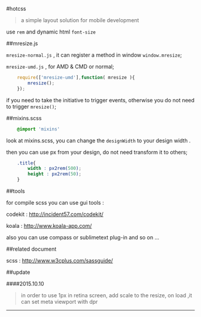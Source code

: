 #hotcss
>a simple layout solution for mobile development

use `rem` and dynamic html `font-size` 

##mresize.js

`mresize-normal.js` , it can register a method in window `window.mresize`;

`mresize-umd.js` , for AMD & CMD or normal;

```javascript
	require(['mresize-umd'],function( mresize ){
		mresize();
	});
```

if you need to take the initiative to trigger events, otherwise you do not need to trigger `mresize()`;


##mixins.scss

```scss
	@import 'mixins'
```

look at mixins.scss, you can change the `designWidth` to your design width .

then you can use px from your design, do not need transform it to others;

```scss
	.title{
		width : px2rem(500);
		height : px2rem(50);
	}
```

##tools

for compile scss you can use gui tools :

codekit : http://incident57.com/codekit/

koala : http://www.koala-app.com/

also you can use compass or sublimetext plug-in and so on ...

##related document

scss : http://www.w3cplus.com/sassguide/


##update

####2015.10.10
>in order to use 1px in retina screen, add scale to the resize, on load ,it can set meta viewport with dpr


------
